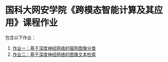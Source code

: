 # 国科大网安学院《跨模态智能计算及其应用》课程作业

包含以下作业：

1. [作业一：基于深度神经网络的猫狗图像分类](./image_classification/README.md)
2. [作业二：基于深度神经网络的图像文本检索](./vsrn/README.md)